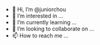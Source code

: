 - 👋 Hi, I’m @juniorchou
- 👀 I’m interested in ...
- 🌱 I’m currently learning ...
- 💞️ I’m looking to collaborate on ...
- 📫 How to reach me ...

<!---
juniorchou/juniorchou is a ✨ special ✨ repository because its `README.md` (this file) appears on your GitHub profile.
You can click the Preview link to take a look at your changes.
--->

